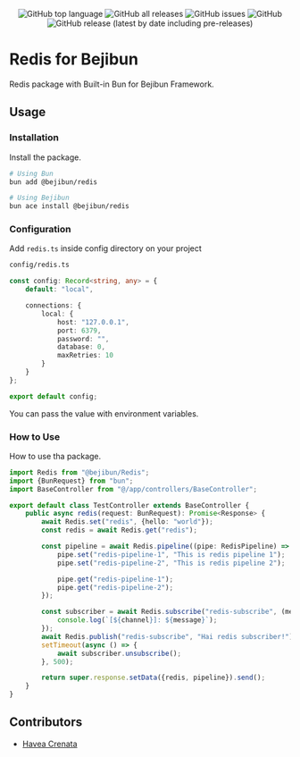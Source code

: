 <div align="center">

![GitHub top language](https://img.shields.io/github/languages/top/crenata/bejibun-redis)
![GitHub all releases](https://img.shields.io/github/downloads/crenata/bejibun-redis/total)
![GitHub issues](https://img.shields.io/github/issues/crenata/bejibun-redis)
![GitHub](https://img.shields.io/github/license/crenata/bejibun-redis)
![GitHub release (latest by date including pre-releases)](https://img.shields.io/github/v/release/crenata/bejibun-redis?display_name=tag&include_prereleases)

</div>

# Redis for Bejibun
Redis package with Built-in Bun for Bejibun Framework.

## Usage

### Installation
Install the package.

```bash
# Using Bun
bun add @bejibun/redis

# Using Bejibun
bun ace install @bejibun/redis
```

### Configuration
Add `redis.ts` inside config directory on your project

```bash
config/redis.ts
```

```ts
const config: Record<string, any> = {
    default: "local",

    connections: {
        local: {
            host: "127.0.0.1",
            port: 6379,
            password: "",
            database: 0,
            maxRetries: 10
        }
    }
};

export default config;
```

You can pass the value with environment variables.

### How to Use
How to use tha package.

```ts
import Redis from "@bejibun/Redis";
import {BunRequest} from "bun";
import BaseController from "@/app/controllers/BaseController";

export default class TestController extends BaseController {
    public async redis(request: BunRequest): Promise<Response> {
        await Redis.set("redis", {hello: "world"});
        const redis = await Redis.get("redis");

        const pipeline = await Redis.pipeline((pipe: RedisPipeline) => {
            pipe.set("redis-pipeline-1", "This is redis pipeline 1");
            pipe.set("redis-pipeline-2", "This is redis pipeline 2");

            pipe.get("redis-pipeline-1");
            pipe.get("redis-pipeline-2");
        });

        const subscriber = await Redis.subscribe("redis-subscribe", (message: string, channel: string) => {
            console.log(`[${channel}]: ${message}`);
        });
        await Redis.publish("redis-subscribe", "Hai redis subscriber!");
        setTimeout(async () => {
            await subscriber.unsubscribe();
        }, 500);

        return super.response.setData({redis, pipeline}).send();
    }
}
```

## Contributors
- [Havea Crenata](mailto:havea.crenata@gmail.com)